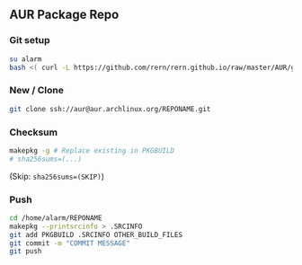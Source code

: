 AUR Package Repo
---

### Git setup
```sh
su alarm
bash <( curl -L https://github.com/rern/rern.github.io/raw/master/AUR/git_setup.sh )
```

### New / Clone
```sh
git clone ssh://aur@aur.archlinux.org/REPONAME.git
```

### Checksum
```sh
makepkg -g # Replace existing in PKGBUILD
# sha256sums=(...)
```
(Skip: `sha256sums=(SKIP)`)

### Push
```sh
cd /home/alarm/REPONAME
makepkg --printsrcinfo > .SRCINFO
git add PKGBUILD .SRCINFO OTHER_BUILD_FILES
git commit -m "COMMIT MESSAGE"
git push
```
